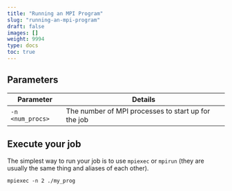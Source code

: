 ```yaml
---
title: "Running an MPI Program"
slug: "running-an-mpi-program"
draft: false
images: []
weight: 9994
type: docs
toc: true
---
```


## Parameters
| Parameter | Details |
| ---- | --- |
| `-n <num_procs>` | The number of MPI processes to start up for the job |

## Execute your job
The simplest way to run your job is to use `mpiexec` or `mpirun` (they are usually the same thing and aliases of each other).

    mpiexec -n 2 ./my_prog


